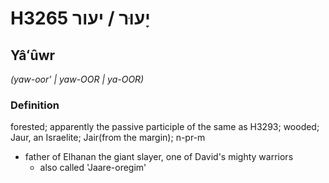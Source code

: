 # H3265 יָעוּר / יעור

## Yâʻûwr

_(yaw-oor' | yaw-OOR | ya-OOR)_

### Definition

forested; apparently the passive participle of the same as H3293; wooded; Jaur, an Israelite; Jair(from the margin); n-pr-m

- father of Elhanan the giant slayer, one of David's mighty warriors
  - also called 'Jaare-oregim'
